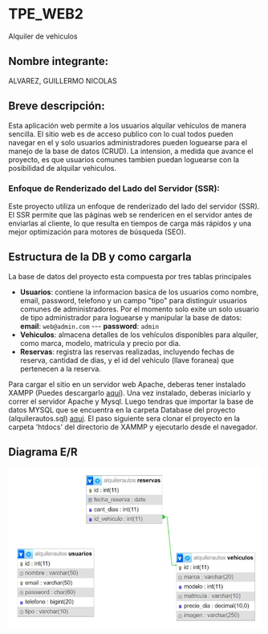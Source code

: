 # TPE_WEB2
Alquiler de vehiculos

## Nombre integrante:
ALVAREZ, GUILLERMO NICOLAS

## Breve descripción:
Esta aplicación web permite a los usuarios alquilar vehículos de manera sencilla. El sitio web es de acceso publico con lo cual todos pueden navegar en el y solo usuarios administradores pueden loguearse para el manejo de la base de datos (CRUD). La intension, a medida que avance el proyecto, es que usuarios comunes tambien puedan loguearse con la posibilidad de alquilar vehiculos.

### Enfoque de Renderizado del Lado del Servidor (SSR):
Este proyecto utiliza un enfoque de renderizado del lado del servidor (SSR). El SSR permite que las páginas web se rendericen en el servidor antes de enviarlas al cliente, lo que resulta en tiempos de carga más rápidos y una mejor optimización para motores de búsqueda (SEO).

## Estructura de la DB y como cargarla

La base de datos del proyecto esta compuesta por tres tablas principales
* **Usuarios**: contiene la informacion basica de los usuarios como nombre, email, password, telefono y un campo "tipo" para distinguir usuarios comunes de administradores. Por el momento solo exite un solo usuario de tipo administrador para loguearse y manipular la base de datos: **email**: `web@admin.com` --- **password**: `admin`
* **Vehiculos**: almacena detalles de los vehículos disponibles para alquiler, como marca, modelo, matricula y precio por dia.
* **Reservas**: registra las reservas realizadas, incluyendo fechas de reserva, cantidad de dias, y el id del vehiculo (llave foranea) que pertenecen a la reserva.

Para cargar el sitio en un servidor web Apache, deberas tener instalado XAMPP (Puedes descargarlo [aquí](https://www.apachefriends.org/es/download.html)). Una vez instalado, deberas iniciarlo y correr el servidor Apache y Mysql. Luego tendras que importar la base de datos MYSQL que se encuentra en la carpeta Database del proyecto (alquilerautos.sql) [aqui](http://localhost/phpmyadmin/index.php).
El paso siguiente sera clonar el proyecto en la carpeta 'htdocs' del directorio de XAMMP y ejecutarlo desde el navegador.

## Diagrama E/R
![Diagrama](https://github.com/GNicoDev/TPE-Web-2-/blob/main/database/Diagrama%20E-R.jpeg)
